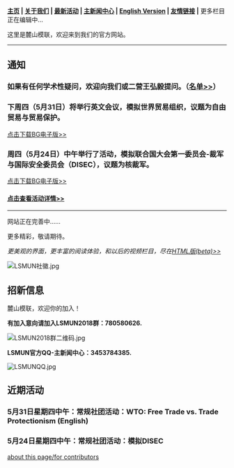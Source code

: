 **[主页](https://www.lsmun.club/) |
   [关于我们](https://www.lsmun.club/about) |
   [最新活动](https://www.lsmun.club/latest-activities) |
   [主新闻中心](https://www.lsmun.club/news) |
   [English Version](https://www.lsmun.club/en)  |
   [友情链接](https://www.lsmun.club/friendly-sites) |**
   更多栏目正在编辑中…

这里是麓山模联，欢迎来到我们的官方网站。

---

## 通知

### 如果有任何学术性疑问，欢迎向我们或二营王弘毅提问。（[名单>>](https://www.lsmun.club/about)）

### 下周四（5月31日）将举行英文会议，模拟世界贸易组织，议题为自由贸易与贸易保护。

[点击下载BG电子版>>](https://www.lsmun.club/latest-activities/20180531WTO/第三次会议（贸易保护主义）.docx)

### 周四（5月24日）中午举行了活动，模拟联合国大会第一委员会-裁军与国际安全委员会（DISEC），议题为核裁军。

[点击下载BG电子版>>](https://www.lsmun.club/latest-activities/20180524DISEC/中文场背景文件.docx)

#### [点击查看活动详情>>](https://www.lsmun.club/latest-activities)

---

网站正在完善中……

更多精彩，敬请期待。

*更美观的界面，更丰富的阅读体验，和以后的视频栏目，尽在[HTML版(beta)>>](https://www.lsmun.club/html)*

![LSMUN社徽.jpg](https://www.lsmun.club/about/LSMUN社徽.jpg)

## 招新信息

麓山模联，欢迎你的加入！

**有加入意向请加入LSMUN2018群：780580626.**

![LSMUN2018群二维码.jpg](https://www.lsmun.club/about/LSMUN2018QR.jpg)

**LSMUN官方QQ-主新闻中心：3453784385.**

![LSMUNQQ.jpg](https://www.lsmun.club/about/LSMUNQQ.jpg)

## 近期活动

### 5月31日星期四中午：常规社团活动：WTO: Free Trade vs. Trade Protectionism (English)

### 5月24日星期四中午：常规社团活动：模拟DISEC



[about this page/for contributors](https://www.lsmun.club/README.md)
